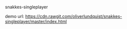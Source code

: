 snakkes-singleplayer

demo url:
https://cdn.rawgit.com/oliverlundquist/snakkes-singleplayer/master/index.html
